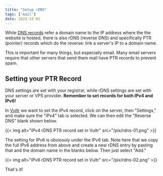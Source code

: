 ```yaml
---
title: "Setup rDNS"
tags: ['mail']
date: 2022-12-02
---
```

While [DNS records](/basic/dns) refer a domain name to the IP address
where the the website is hosted, there is also rDNS (reverse DNS) and
specifically PTR (pointer) records which do the reverse: link a
server\'s IP to a domain name.

This is important for many things, but especially email. Many email
servers require that other servers that send them mail have PTR records
to prevent spam.

## Setting your PTR Record

DNS settings are set with your registrar, while rDNS settings are set
with your server or VPS provider. **Remember to set records for both
IPv4 and IPv6!**

In [Vultr](https://www.vultr.com/?ref=8384069-6G) we want to set the
IPv4 record, click on the server, then \"Settings,\" and make sure the
\"IPv4\" tab is selected. We can then edit the \"Reverse DNS\" blank
shown below.

{{< img alt="IPv4 rDNS PTR record set in Vultr" src="/pix/rdns-01.png" >}}

The setting for IPv6 is obviosuly under the IPv6 tab. Note here that we
copy the full IPv6 address from above and create a new rDNS entry by
pasting that and the domain name in the blanks below. Then just select
\"Add.\"

{{< img alt="IPv6 rDNS PTR record set in Vultr" src="/pix/rdns-02.png" >}}

That\'s it!
